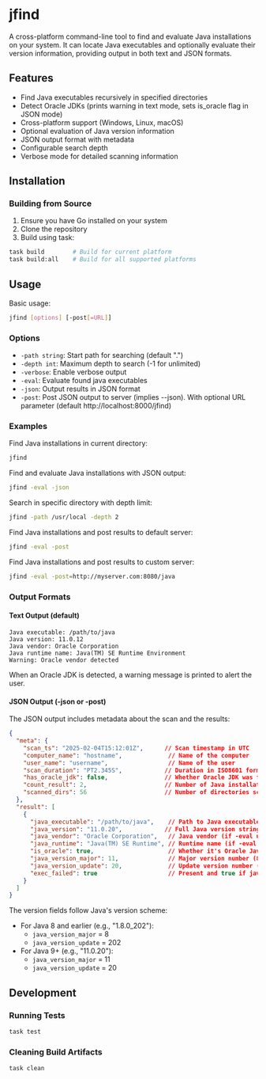 # jfind

A cross-platform command-line tool to find and evaluate Java installations on your system. It can locate Java executables and optionally evaluate their version information, providing output in both text and JSON formats.

## Features

- Find Java executables recursively in specified directories
- Detect Oracle JDKs (prints warning in text mode, sets is_oracle flag in JSON mode)
- Cross-platform support (Windows, Linux, macOS)
- Optional evaluation of Java version information
- JSON output format with metadata
- Configurable search depth
- Verbose mode for detailed scanning information

## Installation

### Building from Source

1. Ensure you have Go installed on your system
2. Clone the repository
3. Build using task:

```bash
task build        # Build for current platform
task build:all    # Build for all supported platforms
```

## Usage

Basic usage:
```bash
jfind [options] [-post[=URL]]
```

### Options

- `-path string`: Start path for searching (default ".")
- `-depth int`: Maximum depth to search (-1 for unlimited)
- `-verbose`: Enable verbose output
- `-eval`: Evaluate found java executables
- `-json`: Output results in JSON format
- `-post`: Post JSON output to server (implies --json). With optional URL parameter (default http://localhost:8000/jfind)

### Examples

Find Java installations in current directory:
```bash
jfind
```

Find and evaluate Java installations with JSON output:
```bash
jfind -eval -json
```

Search in specific directory with depth limit:
```bash
jfind -path /usr/local -depth 2
```

Find Java installations and post results to default server:
```bash
jfind -eval -post
```

Find Java installations and post results to custom server:
```bash
jfind -eval -post=http://myserver.com:8080/java
```

### Output Formats

#### Text Output (default)
```
Java executable: /path/to/java
Java version: 11.0.12
Java vendor: Oracle Corporation
Java runtime name: Java(TM) SE Runtime Environment
Warning: Oracle vendor detected
```

When an Oracle JDK is detected, a warning message is printed to alert the user.

#### JSON Output (-json or -post)

The JSON output includes metadata about the scan and the results:

```json
{
  "meta": {
    "scan_ts": "2025-02-04T15:12:01Z",      // Scan timestamp in UTC
    "computer_name": "hostname",             // Name of the computer
    "user_name": "username",                 // Name of the user
    "scan_duration": "PT2.345S",            // Duration in ISO8601 format
    "has_oracle_jdk": false,                // Whether Oracle JDK was found
    "count_result": 2,                      // Number of Java installations found
    "scanned_dirs": 56                      // Number of directories scanned
  },
  "result": [
    {
      "java_executable": "/path/to/java",    // Path to Java executable
      "java_version": "11.0.20",            // Full Java version string (if -eval used)
      "java_vendor": "Oracle Corporation",   // Java vendor (if -eval used)
      "java_runtime": "Java(TM) SE Runtime", // Runtime name (if -eval used)
      "is_oracle": true,                     // Whether it's Oracle Java
      "java_version_major": 11,              // Major version number (8 for 1.8.0, 11 for 11.0.20)
      "java_version_update": 20,             // Update version number (202 for 1.8.0_202, 20 for 11.0.20)
      "exec_failed": true                    // Present and true if java -version execution failed
    }
  ]
}
```

The version fields follow Java's version scheme:
- For Java 8 and earlier (e.g., "1.8.0_202"):
  - `java_version_major` = 8
  - `java_version_update` = 202
- For Java 9+ (e.g., "11.0.20"):
  - `java_version_major` = 11
  - `java_version_update` = 20

## Development

### Running Tests
```bash
task test
```

### Cleaning Build Artifacts
```bash
task clean
